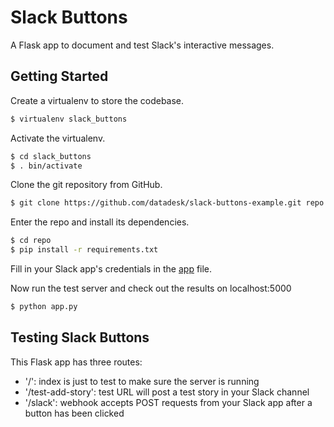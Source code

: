 # Slack Buttons

A Flask app to document and test Slack's interactive messages.

## Getting Started

Create a virtualenv to store the codebase.
```bash
$ virtualenv slack_buttons
```

Activate the virtualenv.
```bash
$ cd slack_buttons
$ . bin/activate
```

Clone the git repository from GitHub.
```bash
$ git clone https://github.com/datadesk/slack-buttons-example.git repo
```

Enter the repo and install its dependencies.
```bash
$ cd repo
$ pip install -r requirements.txt
```

Fill in your Slack app's credentials in the [app](app.py#L11-L16) file.

Now run the test server and check out the results on localhost:5000
```bash
$ python app.py
```

## Testing Slack Buttons
This Flask app has three routes:
* '/': index is just to test to make sure the server is running
* '/test-add-story': test URL will post a test story in your Slack channel
* '/slack': webhook accepts POST requests from your Slack app after a button has been clicked
